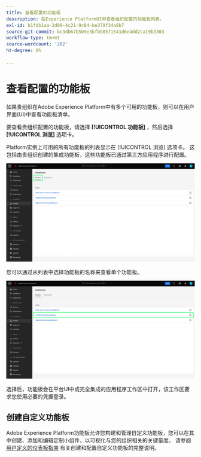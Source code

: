 ```yaml
---
title: 查看配置的功能板
description: 在Experience PlatformUI中查看组织配置的功能板列表。
exl-id: b1fdb1aa-2d09-4c21-9c84-be379f34a9b7
source-git-commit: bc3db67b5b9e3bfb98571541d6e4dd2ca19b3303
workflow-type: tm+mt
source-wordcount: '202'
ht-degree: 0%

---
```


# 查看配置的功能板

如果贵组织在Adobe Experience Platform中有多个可用的功能板，则可以在用户界面(UI)中查看功能板清单。

要查看贵组织配置的功能板，请选择 **[!UICONTROL 功能板]** ，然后选择 **[!UICONTROL 浏览]** 选项卡。

Platform实例上可用的所有功能板的列表显示在 [!UICONTROL 浏览] 选项卡。 这包括由贵组织创建的集成功能板，这些功能板已通过第三方应用程序进行配置。

![UI功能板部分中的浏览选项卡。](./images/inventory/browse-tab.png)

您可以通过从列表中选择功能板的名称来查看单个功能板。

![突出显示功能板名称的“浏览”选项卡。](./images/inventory/dashboard-name.png)

选择后，功能板会在平台UI中或完全集成的应用程序工作区中打开，该工作区要求您使用必要的凭据登录。

## 创建自定义功能板

Adobe Experience Platform功能板允许您构建和管理自定义功能板，您可以在其中创建、添加和编辑定制小组件，以可视化与您的组织相关的关键量度。 请参阅 [用户定义的仪表板指南](./user-defined-dashboards.md) 有关创建和配置自定义功能板的完整说明。
